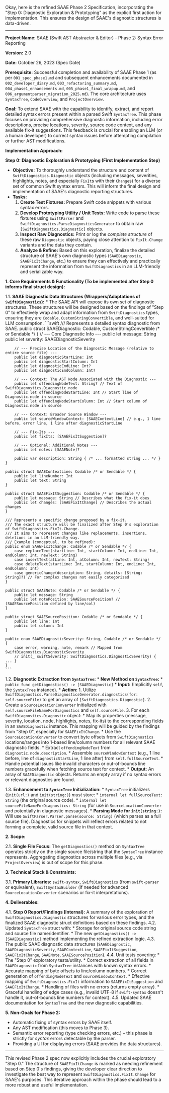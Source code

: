 Okay, here is the refined SAAE Phase 2 Specification, incorporating the "Step 0: Diagnostic Exploration & Prototyping" as the explicit first action for implementation. This ensures the design of SAAE's diagnostic structures is data-driven.

---

**Project Name:** SAAE (Swift AST Abstractor & Editor) - Phase 2: Syntax Error Reporting

**Version:** 2.0

**Date:** October 26, 2023 (Spec Date)

**Prerequisite:** Successful completion and availability of SAAE Phase 1 (as per `001_spec_phase1.md` and subsequent enhancements documented in `002_developer_diary.md`, `003_refactoring_summary.md`, `004_phase1_enhancements.md`, `005_phase1_final_wrapup.md`, and `006_argumentparser_migration_2025.md`). The core architecture uses `SyntaxTree`, `CodeOverview`, and `ProjectOverview`.

**Goal:** To extend SAAE with the capability to identify, extract, and report detailed syntax errors present within a parsed Swift `SyntaxTree`. This phase focuses on providing comprehensive diagnostic information, including error descriptions, precise locations, severity, source code context, and any available fix-it suggestions. This feedback is crucial for enabling an LLM (or a human developer) to correct syntax issues before attempting compilation or further AST modifications.

**Implementation Approach:**

**Step 0: Diagnostic Exploration & Prototyping (First Implementation Step)**
*   **Objective:** To thoroughly understand the structure and content of `SwiftDiagnostics.Diagnostic` objects (including messages, severities, highlights, notes, and especially `FixIt`s with their `Change`s) for a diverse set of common Swift syntax errors. This will inform the final design and implementation of SAAE's diagnostic reporting structures.
*   **Tasks:**
    1.  **Create Test Fixtures:** Prepare Swift code snippets with various syntax errors.
    2.  **Develop Prototyping Utility / Unit Tests:** Write code to parse these fixtures using `SwiftParser` and `SwiftDiagnostics.ParseDiagnosticsGenerator` to obtain raw `[SwiftDiagnostics.Diagnostic]` objects.
    3.  **Inspect Raw Diagnostics:** Print or log the *complete structure* of these raw `Diagnostic` objects, paying close attention to `FixIt.Change` variants and the data they contain.
    4.  **Analyze & Refine:** Based on this exploration, finalize the detailed structure of SAAE's own diagnostic types (`SAAEDiagnostic`, `SAAEFixItChange`, etc.) to ensure they can effectively and practically represent the information from `SwiftDiagnostics` in an LLM-friendly and serializable way.

**1. Core Requirements & Functionality (To be implemented after Step 0 informs final struct design):**

1.1. **SAAE Diagnostic Data Structures (Wrappers/Adaptations of `SwiftDiagnostics`):**
    *   The SAAE API will expose its own set of diagnostic structures. These structures will be designed based on the findings of "Step 0" to effectively wrap and adapt information from `SwiftDiagnostics` types, ensuring they are `Codable`, `CustomStringConvertible`, and well-suited for LLM consumption.
    ```swift
    /// Represents a detailed syntax diagnostic from SAAE.
    public struct SAAEDiagnostic: Codable, CustomStringConvertible /* or Sendable */ {
        // --- Core Diagnostic Info ---
        public let message: String
        public let severity: SAAEDiagnosticSeverity

        // --- Precise Location of the Diagnostic Message (relative to entire source file) ---
        public let diagnosticStartLine: Int
        public let diagnosticStartColumn: Int
        public let diagnosticEndLine: Int?
        public let diagnosticEndColumn: Int?

        // --- Context: The AST Node Associated with the Diagnostic ---
        public let offendingNodeText: String? // Text of SwiftDiagnostics.Diagnostic.node
        public let offendingNodeStartLine: Int // Start line of Diagnostic.node in source
        public let offendingNodeStartColumn: Int // Start column of Diagnostic.node in source

        // --- Context: Broader Source Window ---
        public let sourceWindowContext: [SAAEContextLine] // e.g., 1 line before, error line, 1 line after diagnosticStartLine

        // --- Fix-Its ---
        public let fixIts: [SAAEFixItSuggestion]?

        // --- Optional: Additional Notes ---
        public let notes: [SAAENote]?

        public var description: String { /* ... formatted string ... */ }
    }

    public struct SAAEContextLine: Codable /* or Sendable */ {
        public let lineNumber: Int
        public let text: String
    }

    public struct SAAEFixItSuggestion: Codable /* or Sendable */ {
        public let message: String // Describes what the fix-it does
        public let changes: [SAAEFixItChange] // Describes the actual changes
    }

    /// Represents a specific change proposed by a fix-it.
    /// The exact structure will be finalized after Step 0's exploration of SwiftDiagnostics.FixIt.Change.
    /// It aims to represent changes like replacements, insertions, deletions in an LLM-friendly way.
    /// Example (conceptual, to be refined):
    public enum SAAEFixItChange: Codable /* or Sendable */ {
        case replaceText(startLine: Int, startColumn: Int, endLine: Int, endColumn: Int, newText: String)
        case insertText(atLine: Int, atColumn: Int, newText: String)
        case deleteText(startLine: Int, startColumn: Int, endLine: Int, endColumn: Int)
        case genericChange(description: String, details: [String: String]?) // For complex changes not easily categorized
    }

    public struct SAAENote: Codable /* or Sendable */ {
        public let message: String
        public let notePosition: SAAESourcePosition? // (SAAESourcePosition defined by line/col)
    }
    
    public struct SAAESourcePosition: Codable /* or Sendable */ {
        public let line: Int
        public let column: Int
    }

    public enum SAAEDiagnosticSeverity: String, Codable /* or Sendable */ {
        case error, warning, note, remark // Mapped from SwiftDiagnostics.DiagnosticSeverity
        // init(_ swiftSeverity: SwiftDiagnostics.DiagnosticSeverity) { ... }
    }
    ```

1.2. **Diagnostic Extraction from `SyntaxTree`:**
    *   **New Method on `SyntaxTree`:**
        *   `public func getDiagnostics() -> [SAAEDiagnostic]`
            *   **Input:** (Implicitly `self`, the `SyntaxTree` instance).
            *   **Action:**
                1.  Utilize `SwiftDiagnostics.ParseDiagnosticsGenerator.diagnostics(for: self.sourceFile)` to get an array of `[SwiftDiagnostics.Diagnostic]`.
                2.  Create a `SourceLocationConverter` initialized with `self.sourceFileNameForDiagnostics` and `self.sourceFile`.
                3.  For each `SwiftDiagnostics.Diagnostic` object:
                    *   Map its properties (message, severity, location, node, highlights, notes, fix-its) to the corresponding fields in an `SAAEDiagnostic` instance. This mapping will be guided by the findings from "Step 0", especially for `SAAEFixItChange`.
                    *   Use the `SourceLocationConverter` to convert byte offsets from `SwiftDiagnostics` locations/ranges into 1-based line/column numbers for all relevant SAAE diagnostic fields.
                    *   Extract `offendingNodeText` from `diagnostic.node.description`.
                    *   Assemble `sourceWindowContext` (e.g., 1 line before, line of `diagnosticStartLine`, 1 line after) from `self.fullSourceText`.
                    *   Handle potential issues like invalid characters or out-of-bounds line numbers gracefully when fetching source text for context.
            *   **Output:** An array of `SAAEDiagnostic` objects. Returns an empty array if no syntax errors or relevant diagnostics are found.

1.3. **Enhancement to `SyntaxTree` Initialization:**
    *   `SyntaxTree` initializers (`init(url:)` and `init(string:)`) *must* store:
        *   `internal let fullSourceText: String` (the original source code).
        *   `internal let sourceFileNameForDiagnostics: String` (for use in `SourceLocationConverter` and potentially in diagnostic messages).
    *   **Parsing Mode for `init(string:)`:** Will use `SwiftParser.Parser.parse(source: String)` (which parses as a full source file). Diagnostics for snippets will reflect errors related to not forming a complete, valid source file in that context.

**2. Scope:**

2.1. **Single File Focus:** The `getDiagnostics()` method on `SyntaxTree` operates strictly on the single source file/string that the `SyntaxTree` instance represents. Aggregating diagnostics across multiple files (e.g., via `ProjectOverview`) is out of scope for this phase.

**3. Technical Stack & Constraints:**

3.1. **Primary Libraries:** `swift-syntax`, `SwiftDiagnostics` (from `swift-parser` or equivalent), `SwiftSyntaxBuilder` (if needed for advanced `SourceLocationConverter` scenarios or fix-it interpretations).

**4. Deliverables:**

4.1. **Step 0 Report/Findings (Internal):** A summary of the exploration of `SwiftDiagnostics.Diagnostic` structures for various error types, and the finalized SAAE diagnostic struct definitions based on these findings.
4.2. Updated `SyntaxTree` struct with:
    *   Storage for original source code string and source file name/identifier.
    *   The new `getDiagnostics() -> [SAAEDiagnostic]` method implementing the refined extraction logic.
4.3. The public SAAE diagnostic data structures (`SAAEDiagnostic`, `SAAEDiagnosticSeverity`, `SAAEContextLine`, `SAAEFixItSuggestion`, `SAAEFixItChange`, `SAAENote`, `SAAESourcePosition`).
4.4. Unit tests covering:
    *   The "Step 0" exploratory tests/utility.
    *   Correct extraction of all fields in `SAAEDiagnostic` from `SyntaxTree` instances with known syntax errors.
    *   Accurate mapping of byte offsets to line/column numbers.
    *   Correct generation of `offendingNodeText` and `sourceWindowContext`.
    *   Effective mapping of `SwiftDiagnostics.FixIt` information to `SAAEFixItSuggestion` and `SAAEFixItChange`.
    *   Handling of files with no errors (returns empty array).
    *   Graceful handling of edge cases (e.g., invalid UTF-8 if `swift-syntax` doesn't handle it, out-of-bounds line numbers for context).
4.5. Updated SAAE documentation for `SyntaxTree` and the new diagnostic capabilities.

**5. Non-Goals for Phase 2:**

*   Automatic fixing of syntax errors by SAAE itself.
*   Any AST modification (this moves to Phase 3).
*   Semantic error reporting (type checking errors, etc.) – this phase is strictly for *syntax* errors detectable by the parser.
*   Providing a UI for displaying errors (SAAE provides the data structures).

---

This revised Phase 2 spec now explicitly includes the crucial exploratory "Step 0." The structure of `SAAEFixItChange` is marked as needing refinement based on Step 0's findings, giving the developer clear direction to investigate the best way to represent `SwiftDiagnostics.FixIt.Change` for SAAE's purposes. This iterative approach within the phase should lead to a more robust and useful implementation.
